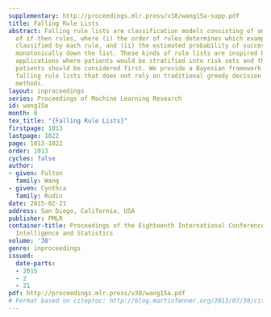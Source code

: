 ```yaml
---
supplementary: http://proceedings.mlr.press/v38/wang15a-supp.pdf
title: Falling Rule Lists
abstract: Falling rule lists are classification models consisting of an ordered list
  of if-then rules, where (i) the order of rules determines which example should be
  classified by each rule, and (ii) the estimated probability of success decreases
  monotonically down the list. These kinds of rule lists are inspired by healthcare
  applications where patients would be stratified into risk sets and the highest at-risk
  patients should be considered first. We provide a Bayesian framework for learning
  falling rule lists that does not rely on traditional greedy decision tree learning
  methods.
layout: inproceedings
series: Proceedings of Machine Learning Research
id: wang15a
month: 0
tex_title: "{Falling Rule Lists}"
firstpage: 1013
lastpage: 1022
page: 1013-1022
order: 1013
cycles: false
author:
- given: Fulton
  family: Wang
- given: Cynthia
  family: Rudin
date: 2015-02-21
address: San Diego, California, USA
publisher: PMLR
container-title: Proceedings of the Eighteenth International Conference on Artificial
  Intelligence and Statistics
volume: '38'
genre: inproceedings
issued:
  date-parts:
  - 2015
  - 2
  - 21
pdf: http://proceedings.mlr.press/v38/wang15a.pdf
# Format based on citeproc: http://blog.martinfenner.org/2013/07/30/citeproc-yaml-for-bibliographies/
---
```

